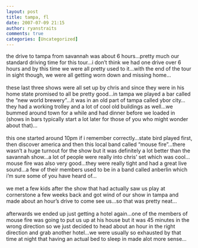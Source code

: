 ```yaml
---
layout: post
title: tampa, fl
date: 2007-07-09 21:15
author: ryanstraits
comments: true
categories: [Uncategorized]
---
```

the drive to tampa from savannah was about 6 hours…pretty much our standard driving time for this tour…i don’t think we had one drive over 6 hours and by this time we were all pretty used to it…with the end of the tour in sight though, we were all getting worn down and missing home…<br /><br />these last three shows were all set up by chris and since they were in his home state promised to all be pretty good…in tampa we played a bar called the “new world brewery”…it was in an old part of tampa called ybor city…they had a working trolley and a lot of cool old buildings as well…we bummed around town for a while and had dinner before we loaded in (shows in bars typically start a lot later for those of you who might wonder about that)…<br /><br />this one started around 10pm if i remember correctly…state bird played first, then discover america and then this local band called “mouse fire”…there wasn’t a huge turnout for the show but it was definitely a lot better than the savannah show…a lot of people were really into chris’ set which was cool…mouse fire was also very good…they were really tight and had a great live sound…a few of their members used to be in a band called anberlin which i’m sure some of you have heard of…<br /><br />we met a few kids after the show that had actually saw us play at cornerstone a few weeks back and got wind of our show in tampa and made about an hour’s drive to come see us…so that was pretty neat…<br /><br />afterwards we ended up just getting a hotel again…one of the members of mouse fire was going to put us up at his house but it was 45 minutes in the wrong direction so we just decided to head about an hour in the right direction and grab another hotel…we were usually so exhausted by that time at night that having an actual bed to sleep in made alot more sense...
